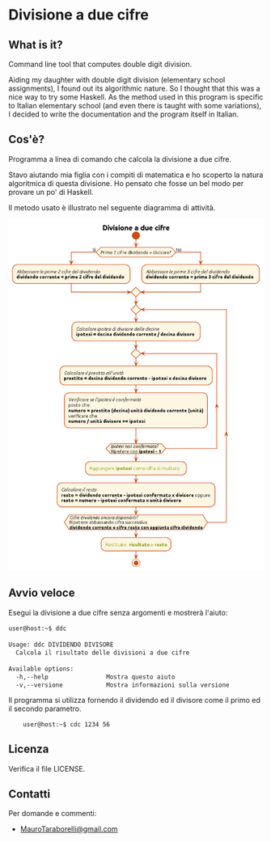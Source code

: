 Divisione a due cifre
=====================

What is it?
-----------
Command line tool that computes double digit division.

Aiding my daughter with double digit division (elementary school assignments),
I found out its algorithmic nature. So I thought that this was a nice
way to try some Haskell.
As the method used in this program is specific to Italian elementary school
(and even there is taught with some variations), I decided to write the
documentation and the program itself in Italian.

Cos'è?
------
Programma a linea di comando che calcola la divisione a due cifre.

Stavo aiutando mia figlia con i compiti di matematica e ho scoperto
la natura algoritmica di questa divisione. Ho pensato che fosse un bel
modo per provare un po' di Haskell.

Il metodo usato è illustrato nel seguente diagramma di attività.

![Diagramma di attività della divisione a due cifre](divisione_due_cifre.png?raw=true)

Avvio veloce
------------
Esegui la divisione a due cifre senza argomenti e mostrerà l'aiuto:

    user@host:~$ ddc

    Usage: ddc DIVIDENDO DIVISORE
      Calcola il risultato delle divisioni a due cifre

    Available options:
      -h,--help                Mostra questo aiuto
      -v,--versione            Mostra informazioni sulla versione

Il programma si utilizza fornendo il dividendo ed il divisore come il primo
ed il secondo parametro.

        user@host:~$ cdc 1234 56

Licenza
-------
Verifica il file LICENSE.

Contatti
--------
Per domande e commenti:

- [MauroTaraborelli@gmail.com](mailto:MauroTaraborelli@gmail.com)
